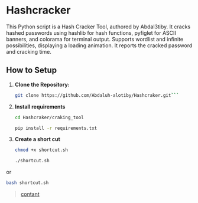 # Hashcracker

This Python script is a Hash Cracker Tool, authored by Abdal3tiby. It cracks hashed passwords using hashlib for hash functions, pyfiglet for ASCII banners, and colorama for terminal output. Supports wordlist and infinite possibilities, displaying a loading animation. It reports the cracked password and cracking time.

## How to Setup

1. **Clone the Repository:**
   ```bash
   git clone https://github.com/Abdaluh-alotiby/Hashcraker.git```
2. **Install requirements**
   ```bash
   cd Hashcraker/craking_tool
   ```
   ```bash
   pip install -r requirements.txt
   ```
3. **Create a short cut**


   ```bash
   chmod +x shortcut.sh
   ```

   ```bash
   ./shortcut.sh
   ```
or 
   ```bash
   bash shortcut.sh
   ```


>[contant](https://t.me/Abdal3tiby_bot)
